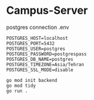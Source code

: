 # Campus-Server
postgres connection .env
```
POSTGRES_HOST=localhost
POSTGRES_PORT=5432
POSTGRES_USER=postgres
POSTGRES_PASSWORD=postgrespass
POSTGRES_DB_NAME=postgres
POSTGRES_TIMEZONE=Asia/Tehran
POSTGRES_SSL_MODE=disable
```

```
go mod init backend
go mod tidy
go run .
```